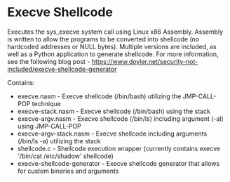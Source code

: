 # Execve Shellcode
Executes the sys_execve system call using Linux x86 Assembly. Assembly is written to allow the programs to be converted into shellcode (no hardcoded addresses or NULL bytes).
Multiple versions are included, as well as a Python application to generate shellcode.
For more information, see the following blog post - https://www.doyler.net/security-not-included/execve-shellcode-generator

Contains:
* execve.nasm - Execve shellcode (/bin/bash) utilizing the JMP-CALL-POP technique
* execve-stack.nasm - Execve shellcode (/bin/bash) using the stack
* execve-argv.nasm - Execve shellcode (/bin/ls) including argument (-al) using JMP-CALL-POP
* execve-argv-stack.nasm - Execve shellcode including arguments (/bin/ls -a) utilizing the stack
* shellcode.c - Shellcode execution wrapper (currently contains execve '/bin/cat /etc/shadow' shellcode)
* execve-shellcode-generator - Execve shellcode generator that allows for custom binaries and arguments